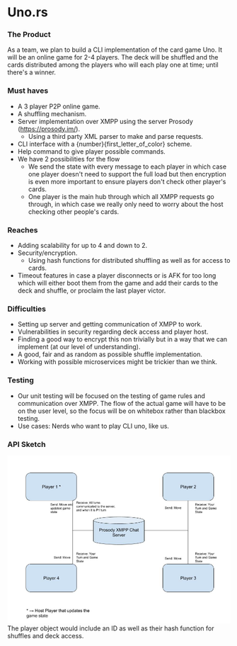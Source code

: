 # Uno.rs

### The Product
As a team, we plan to build a CLI implementation of the card game Uno. It will be an online game for 2-4 players. The deck will be shuffled and the cards distributed among the players who will each play one at time; until there's a winner.

### Must haves
- A 3 player P2P online game.
- A shuffling mechanism.
- Server implementation over XMPP using the server Prosody (https://prosody.im/).
  - Using a third party XML parser to make and parse requests.
- CLI interface with a {number}{first_letter_of_color} scheme.
- Help command to give player possible commands.
- We have 2 possibilities for the flow
  - We send the state with every message to each player in which case one player doesn't need to support the full load but then encryption is even more important to ensure players don't check other player's cards.
  - One player is the main hub through which all XMPP requests go through, in which case we really only need to worry about the host checking other people's cards.

### Reaches
- Adding scalability for up to 4 and down to 2.
- Security/encryption.
  - Using hash functions for distributed shuffling as well as for access to cards.
- Timeout features in case a player disconnects or is AFK for too long which will either boot them from the game and add their cards to the deck and shuffle, or proclaim the last player victor.

### Difficulties
- Setting up server and getting communication of XMPP to work.
- Vulnerabilities in security regarding deck access and player host.
- Finding a good way to encrypt this non trivially but in a way that we can implement (at our level of understanding).
- A good, fair and as random as possible shuffle implementation.
- Working with possible microservices might be trickier than we think.

### Testing
- Our unit testing will be focused on the testing of game rules and communication over XMPP. The flow of the actual game will have to be on the user level, so the focus will be on whitebox rather than blackbox testing.
- Use cases: Nerds who want to play CLI uno, like us.

### API Sketch
![Uno API sketch](./media/api-sketch.jpg)
The player object would include an ID as well as their hash function for shuffles and deck access.
